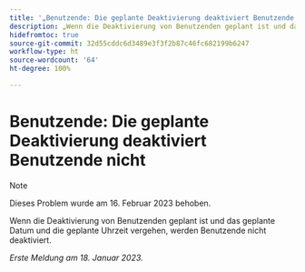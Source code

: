 ```yaml
---
title: '„Benutzende: Die geplante Deaktivierung deaktiviert Benutzende nicht“'
description: „Wenn die Deaktivierung von Benutzenden geplant ist und das geplante Datum und die geplante Uhrzeit vergehen, werden Benutzende nicht deaktiviert.“
hidefromtoc: true
source-git-commit: 32d55cddc6d3489e3f3f2b87c46fc682199b6247
workflow-type: ht
source-wordcount: '64'
ht-degree: 100%

---
```



# Benutzende: Die geplante Deaktivierung deaktiviert Benutzende nicht

>[!NOTE]
>
>Dieses Problem wurde am 16. Februar 2023 behoben.

Wenn die Deaktivierung von Benutzenden geplant ist und das geplante Datum und die geplante Uhrzeit vergehen, werden Benutzende nicht deaktiviert.

_Erste Meldung am 18. Januar 2023._


